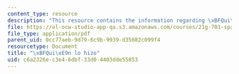 ```yaml
---
content_type: resource
description: "This resource contains the information regarding \xBFQui\xE9n lo hizo."
file: https://ol-ocw-studio-app-qa.s3.amazonaws.com/courses/21g-701-spanish-i-fall-2003/c6a2326ec3e46dbf33d04403dde55853_MIT21G_701F03_15quie.pdf
file_type: application/pdf
parent_uid: 0cc77aeb-9d79-6c9b-9939-d35082c099f4
resourcetype: Document
title: "\xBFQui\xE9n lo hizo"
uid: c6a2326e-c3e4-6dbf-33d0-4403dde55853
---
```

